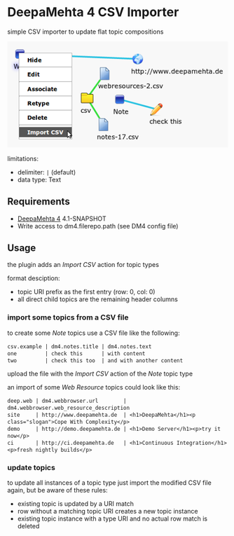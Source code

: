 # DeepaMehta 4 CSV Importer

simple CSV importer to update flat topic compositions

![screenshot](https://github.com/dgf/dm4-csv/raw/master/screenshot.png)

limitations:

 * delimiter: ```|``` (default)
 * data type: Text

## Requirements

 * [DeepaMehta 4](http://github.com/jri/deepamehta) 4.1-SNAPSHOT
 * Write access to dm4.filerepo.path (see DM4 config file)

## Usage

the plugin adds an *Import CSV* action for topic types

format desciption:

 * topic URI prefix as the first entry (row: 0, col: 0)
 * all direct child topics are the remaining header columns

### import some topics from a CSV file

to create some *Note* topics use a CSV file like the following:

```
csv.example | dm4.notes.title | dm4.notes.text
one         | check this      | with content
two         | check this too  | and with another content
```

upload the file with the *Import CSV* action of the *Note* topic type

an import of some *Web Resource* topics could look like this:

```
deep.web | dm4.webbrowser.url        | dm4.webbrowser.web_resource_description
site     | http://www.deepamehta.de  | <h1>DeepaMehta</h1><p class="slogan">Cope With Complexity</p>
demo     | http://demo.deepamehta.de | <h1>Demo Server</h1><p>try it now</p>
ci       | http://ci.deepamehta.de   | <h1>Continuous Integration</h1><p>fresh nightly builds</p>
```


### update topics

to update all instances of a topic type just import the modified CSV file again,
but be aware of these rules:

 * existing topic is updated by a URI match
 * row without a matching topic URI creates a new topic instance
 * existing topic instance with a type URI and no actual row match is deleted

